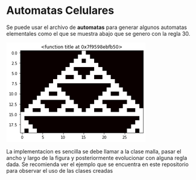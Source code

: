 # Automatas Celulares

Se puede usar el archivo de **automatas** para generar algunos automatas elementales como el que se muestra abajo que se genero con la regla 30.

![regla30](ac1.png)

La implementacion es sencilla se debe llamar a la clase malla, pasar el ancho y largo de la figura y posteriormente evolucionar con alguna regla dada. 
Se recomienda ver el ejemplo que se encuentra en este repositorio para observar el uso de las clases creadas
